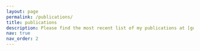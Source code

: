 ```yaml
---
layout: page
permalink: /publications/
title: publications
description: Please find the most recent list of my publications at [google-scholar](https://scholar.google.com/citations?user=hjyu7FEAAAAJ&hl=en) 
nav: true
nav_order: 2
---
```


<!-- _pages/publications.md -->

<!-- Bibsearch Feature -->
<!--
{% include bib_search.liquid %}

<div class="publications">

{% bibliography %}

</div>

-->